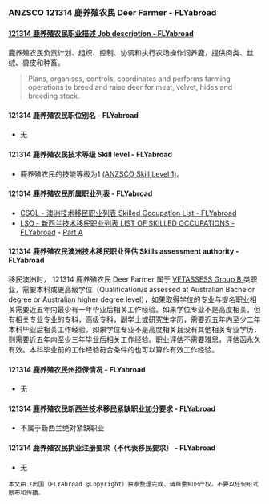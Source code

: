 ### ANZSCO 121314 鹿养殖农民 Deer Farmer - FLYabroad ###

####  [121314 鹿养殖农民职业描述 Job description - FLYabroad](http://www.flyabroadvisa.com/anzsco/1213.html#121314)

鹿养殖农民负责计划、组织、控制、协调和执行农场操作饲养鹿，提供肉类、丝绒、兽皮和种畜。

> Plans, organises, controls, coordinates and performs farming operations to breed and raise deer for meat, velvet, hides and breeding stock.

#### 121314 鹿养殖农民职位别名 - FLYabroad
 
- 无

#### 121314 鹿养殖农民技术等级 Skill level - FLYabroad

- 鹿养殖农民的技能等级为1 [(ANZSCO Skill Level 1)](http://www.flyabroadvisa.com/anzsco/)。

#### 121314 鹿养殖农民所属职业列表 - FLYabroad

- [CSOL - 澳洲技术移民职业列表 Skilled Occupation List - FLYabroad](http://www.flyabroadvisa.com/sol/)
- [LSO - 新西兰技术移民职业列表 LIST OF SKILLED OCCUPATIONS - FLYabroad](http://nz.flyabroadvisa.com/lso/) - [Part A](parta)

#### 121314 鹿养殖农民澳洲技术移民职业评估 Skills assessment authority - FLYabroad

移民澳洲时， 121314 鹿养殖农民 Deer Farmer 属于 [VETASSESS Group B ](http://www.flyabroadvisa.com/ass/vetassess.html)类职业，需要本科或更高级学位（Qualification/s assessed at Australian Bachelor degree or Australian higher degree level），如果取得学位的专业与提名职业相关需要近五年内最少有一年毕业后相关工作经验。如果学位专业不是高度相关，但有相关专业专业的专科，高级专科，副学士或研究生学历，需要近五年内至少二年本科毕业后相关工作经验。如果学位专业不是高度相关且没有其他相关专业学历，则需要近五年内至少三年毕业后相关工作经验。职业评估不需要雅思，评估函永久有效。本科毕业前的工作经验符合条件的也可以算作有效工作经验。

#### 121314 鹿养殖农民州担保情况 - FLYabroad

- 无

#### 121314 鹿养殖农民新西兰技术移民紧缺职业加分要求 - FLYabroad

- 不属于新西兰绝对紧缺职业

#### 121314 鹿养殖农民执业注册要求（不代表移民要求） - FLYabroad

- 无

`本文由飞出国（FLYabroad @Copyright）独家整理完成，请尊重知识产权，不要以任何形式散布和传播。`
